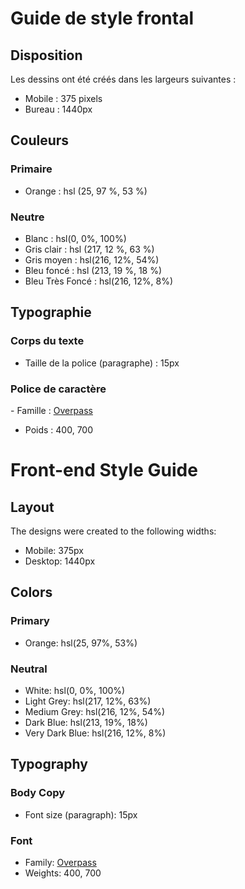 # Guide de style frontal

## Disposition

Les dessins ont été créés dans les largeurs suivantes :

- Mobile : 375 pixels
- Bureau : 1440px

## Couleurs

### Primaire

- Orange : hsl (25, 97 %, 53 %)

### Neutre

- Blanc : hsl(0, 0%, 100%)
- Gris clair : hsl (217, 12 %, 63 %)
- Gris moyen : hsl(216, 12%, 54%)
- Bleu foncé : hsl (213, 19 %, 18 %)
- Bleu Très Foncé : hsl(216, 12%, 8%)

## Typographie

### Corps du texte

- Taille de la police (paragraphe) : 15px

### Police de caractère

- Famille : [Overpass](https://fonts.google.com/specimen/Overpass)
- Poids : 400, 700























# Front-end Style Guide

## Layout

The designs were created to the following widths:

- Mobile: 375px
- Desktop: 1440px

## Colors

### Primary

- Orange: hsl(25, 97%, 53%)

### Neutral

- White: hsl(0, 0%, 100%)
- Light Grey: hsl(217, 12%, 63%)
- Medium Grey: hsl(216, 12%, 54%)
- Dark Blue: hsl(213, 19%, 18%)
- Very Dark Blue: hsl(216, 12%, 8%)

## Typography

### Body Copy

- Font size (paragraph): 15px

### Font

- Family: [Overpass](https://fonts.google.com/specimen/Overpass)
- Weights: 400, 700
